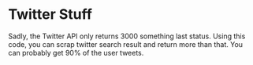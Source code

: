 # Twitter Stuff

Sadly, the Twitter API only returns 3000 something last status. Using this
code, you can scrap twitter search result and return more than that. You can
probably get 90% of the user tweets.
